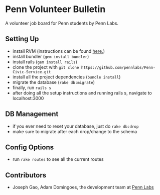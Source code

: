 # Penn Volunteer Bulletin

A volunteer job board for Penn students by Penn Labs.

## Setting Up
- install RVM (instructions can be found [here.](https://rvm.io/rvm/install))
- install bundler (`gem install bundler`)
- install rails (`gem install rails`)
- clone the project with `git clone https://github.com/pennlabs/Penn-Civic-Service.git`
- install all the project dependencies (`bundle install`)
- migrate the database (`rake db:migrate`)
- finally, run `rails s`
- after doing all the setup instructions and running rails s, navigate to localhost:3000

## DB Management
- if you ever need to reset your database, just do `rake db:drop`
- make sure to migrate after each drop/change to the schema

## Config Options
- run `rake routes` to see all the current routes

## Contributors
- Joseph Gao, Adam Domingoes, the development team at [Penn Labs](http://pennlabs.org/#team)
